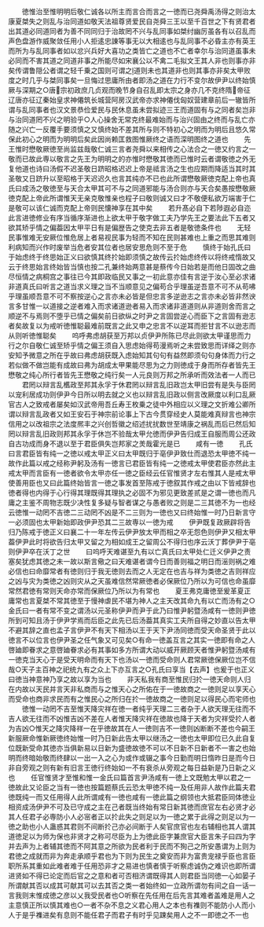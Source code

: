 <!-- { "loadSidebar": true } -->
　　徳惟治至惟明明后敬仁诚各以所主而言合而言之一徳而已尧舜禹汤得之则治太康夏桀失之则乱与治同道如敬天法祖尊贤爱民自尧舜三王以至千百世之下有贤君者出其道必同道同者为善不同同归于治故罔不兴与乱同事如桀纣幽厉虽各有以召乱而声色盘游作威聚敛任用小人拒逺忠諌等事无以大相逺也与乱同事不必昏主亦有英王而所为与乱同事者如以忿兴兵好大喜功之类皆亡之道也不亡者幸尔与治同道虽事未必同而不害其道之同道非事之所能尽如宋襄公以不禽二毛拟文王其人非也则事亦非矣传谓鲁隠公者谓之轻千乗之国则可谓之道则未也其道非也则其事亦非矣太甲败度之时几乎与桀同事矣一旦悔过思庸所由者即汤之道在力行不变尔故伊尹以终始慎厥与深期之○唐宗初政庶几贞观而晚节身自召乱即太宗之身亦几不克终隋帝征辽唐亦征辽秦始皇求神僊筑长城营阿房汉武帝亦求神僊伐匈奴营建章前后一辙皆所谓与乱同事者也汉文景恭俭爱民与民休息虽未尝拟迹三王而道固有与之同者矣岂非与治同道罔不兴之明验乎○人心操舍无常克终最难始而与治兴固由之终而与乱亡亦随之兴亡一反覆手要须慎之又慎终始不差其所与则不特初心之明而为明后且悠久常保此初心之明而为明明后矣此因尚赖匡救图惟厥终之语而深明图终之道也
　　先王惟时懋敬厥徳至尚监兹哉敬仁诚三言者尧舜以来相传之心法合之一徳又约言之一敬而已故此専以敬言之先王为明明之的亦惟时懋敬其徳而已惟时云者谓敬徳之外无复他道也诗曰汤假不迟圣敬日跻昭格迟迟上帝是祗言汤之生也应期而降适当其时其圣敬又日跻升以至昭格于天迟迟久也言其纯亦不已也此所谓懋敬厥徳克配上帝也真氏曰成汤之敬徳至与天合太甲其可不与之同道邪能与汤合则亦与天合矣愚按懋敬厥徳克配上帝此所谓惟天无亲克敬惟亲也程子曰敬则诚又曰才不敬便私欲万端害于仁是敬可以该仁诚而克配上帝则民懐神享在其中矣
　　若升髙必自下若陟遐必自迩此言进徳修业有序当循序渐进也上欲太甲于敬字做工夫乃学先王之要法此下五者又欲其矫乎情之偏葢因太甲平日有是偏歴告之使克去非五者是敬徳条件也
　　无轻民事惟难无安厥位惟危居上者易视民事为轻而不知在民则甚难也上重之而思其难则利病知而兴作时废举当危者安其位者也居安思危则不至于危
　　慎终于始孔氏曰于始虑终于终思始正义曰欲慎其终扵始即须慎之故传云扵始虑终传以将终戒惰故又云于终思始言终始皆当慎也按二孔兼终始两意甚是蔡传今日始若是而他日固改之曲尽恒情之病桐宫之事往已今其即政临民又事之一初此意亦佳有言逆于汝心至必求诸非道真氏曰听言之道当求义理之当不当顺意见之偏苟合乎理虽逆吾意不可不从苟咈乎理虽顺吾意不可不察按逆心之言亦未必皆是但忠言多逆逊志之言亦未必皆非然谀言多甘惟一以道接之逆者难入而求诸道逊者易入而求诸非道道则从非道则舍而言之顺逆不与焉则不堕乎已情之偏矣前日欲纵之时尹之言固尝逆心而臣下之言固有逊志者矣故复以为戒听徳惟聪最难前既言之此又申之忠言不以逆耳而拒甘言不以逊志而从则听徳惟聪矣
　　呜呼弗虑胡获至万邦以贞伊尹所陈已尽此则欲太甲谨思而力行之尔自敬仁诚至矫乎情之偏王须自入思虑始得苟漫焉听之未尝致思而详绎之则亦安知予微意之所在乎故曰弗虑胡获既入虑始知其句句有益然即须句句身体而力行之若似做不做岂能有成故曰弗为胡成太甲果能尽思为之力则徳成于身而所存者皆先王懋敬之纯心所行者皆先王懋敬之纯行矣一人元良则万邦之所承听而效法者一人而已
　　君罔以辩言乱欍政至邦其永孚于休君罔以辩言乱旧政岂太甲旧尝有是失与臣罔以宠利居成功则伊尹今日所以明去就之义也以辩言乱旧政以侧言改厥度以利口乱厥官古人之致戒者屡矣如汉武帝用吾丘寿王枚乗之徒中外相应以义理之文折难公卿所谓以辩言乱政者又如王安石于神宗前论事上下古今贯穿经史人莫能难真辩言也神宗信用之以改祖宗之法度熈丰之兴创哲徽之绍述扰扰数世至靖康之祸乱而后已然后知罔以辩言乱旧政则邦其永孚于休岂不验哉太甲允徳而伊尹告归成王自服而周公还政自古功成而身不退以至于君臣俱失岂邦家之羙哉霍光是已
　　咸有一徳
　　孔氏曰言君臣皆有纯一之徳以戒太甲正义曰太甲既归于亳伊尹致仕而退恐太甲徳不纯一故作此篇以戒之经称尹躬及汤有一徳言已君臣皆有纯一之徳戒太甲使君臣亦然此主戒太甲而言臣有一徳者欲令太甲亦任一徳之臣经云任官惟贤才左右惟其人是戒太甲使善用臣也又曰此篇终始皆言一徳之事发首至陈戒于徳叙其作戒之由以下皆戒辞也徳者得也内得于心行得其理既得其理执之必固不为邪见更致差贰是之谓一徳也而凡庸之主鉴不周物志既少决性复多疑与智者谋之与愚者败之则是二三其徳不为一也经云徳惟一动罔不吉徳二三动罔不凶是不二三则为一徳也又曰终始惟一时乃日新言守一必须固也太甲新始即政伊尹恐其二三故専以一徳为戒
　　伊尹既复政厥辟将告归乃陈戒于徳正义曰襄二十一年左传云伊尹放太甲而相之卒无怨色则伊尹又相太甲葢伊尹此时将欲告归太甲又留之为相如成王之留周公不得归也序云沃丁葬伊尹于亳则伊尹卒在沃丁之世
　　曰呜呼天难谌至九有以亡真氏曰太甲处仁迁义伊尹之责塞矣犹虑其徳之未一故以斯言儆之曰天难谌者谓今日而善则福之明日而滛则祸之难必信也曰命靡常者有徳则归于我无徳则去而之人无定在也吉与祥为类徳之吉则祥应之凶与灾为类徳之凶则灾从之天虽难信然常厥徳者必保厥位乃所以为可信也命虽靡常然君徳有常则天命亦常而保厥位乃所以为有常也
　　夏王弗克庸徳至爰革夏正庸常也言夏桀不常其徳至于慢神虐民不堪为神人之主天改其命九有以亡而汤有之○金氏曰一者有常不变之谓汤以元圣称伊尹而尹于此乃曰惟尹躬暨汤咸有一徳则尹徳所到可知且汤于伊尹学焉而后臣之此先已后汤葢其真实工夫所自得之妙直以告太甲不避其辞之直也孟子言伊尹不有天下相汤以王于天下尹汤同徳而受天命圣贤于此以徳言不以位言也伊尹圣之任气象又可见矣○有命一徳盖互言之其实一徳即有命之人啓廸即眷求之意啓廸眷求必有其事如多方所谓大动以威开厥顾天者惟尹躬暨汤咸有一徳克当天心于是受天明命而有天下也汤以一徳而受命则人君常厥徳保厥位岂不信哉○天子主百神之祀统九有之众上下亦互言之○孔氏曰享当【去声】也爰于也正义曰徳当神意神乃享之故以享为当也
　　非天私我有商至惟民归扵一徳天命则人归在内故以天民并言天非私商而与之惟天心之所佑在于一徳故商之一徳则足以享天心而受命也商非求民而有之惟民心之所归在扵一徳故商之一徳则足以得民心而宅师也
　　徳惟一动罔不吉至惟天降灾祥在徳一者纯乎天理二三者杂于人欲天理无往而不吉人欲无往而不凶惟吉凶不差在人者惟天降灾祥在徳故也降于天者为灾祥受扵人者为吉凶○惟天之降灾降祥一在乎徳故其在人一徳则吉不一徳则凶断断不差也今嗣王新服厥命惟新厥徳终始惟一时乃日新此告太甲以继汤之一徳也太甲即位已久此自复位既新受命其徳亦当俱新易以日新为盛徳故徳不可以不日新不日新者不一害之也始明而终暗始敬而终肆以一出一入之心为或作或辍之事今日勤而明日惰昨日是而今日非自旁观之则有新有旧言王徳行终始如一不有衰杀从旁观之每日益新是乃日新之义也
　　任官惟贤才至惟和惟一金氏曰篇首言尹汤咸有一徳上文既勉太甲以君之一徳故此又论臣之当有一徳也按篇题蔡氏云恐太甲徳不纯一及任用非人故作此篇夫君徳既纯一而又任用得人此所谓咸有一徳也咸有一徳此篇之纲领也大抵君臣同体徳业相资成汤伊尹不可及已守成之主在己者既当终始有常日新其徳而庶官左右必贤才必其人任君子必専防小人必宻者正以扵此失之则足以为一徳之累于此得之则足以为一徳之助也小人蛊惑其君则不间断扵己亦必间断于人矣官庶官也左右辅相也其人谓其道徳足以为师为保也非贤才之称可尽臣为上为徳此臣字兼庶官大臣言朱子曰四为字并去声为上者辅其徳而不阿其意之所欲为民者利于民而不狥己之所安愚谓为上则为君徳之成就而非为奔走承顺乎君也为下则为民生之奠安而非为富贵宠禄乎臣也言臣职所系其重如此难者难于任用恐非才之易进也慎者慎于听察虑诚伪之难识也即所谓进贤如不得已论定而后官之之意和者可否相济谓既得其人则君臣当同徳一心如晏子所谓献其否以成其可献其可以去其否之类一者始终如一立政所谓勿有间之自一话一言我则末惟成徳之彦以乂我受民者也○听察在先任用在后先言其难者盖难是用人之主意慎正所以慎其难也○一者不杂不息之义君心用人之本也有襍则不能防小人而小人于是乎襍进矣有息则不能任君子而君子有时乎见踈矣用人之不一即徳之不一也

